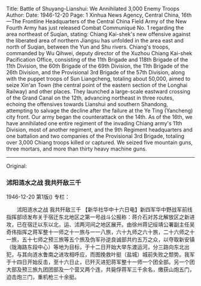 Title: Battle of Shuyang-Lianshui: We Annihilated 3,000 Enemy Troops
Author:
Date: 1946-12-20
Page: 1
Xinhua News Agency, Central China, 16th—The Frontline Headquarters of the Central China Field Army of the New Fourth Army has just released Combat Communiqué No. 1 regarding the area northeast of Suqian, stating: Chiang Kai-shek's new offensive against the liberated area of ​​northern Jiangsu has unfolded in the area east and north of Suqian, between the Yun and Shu rivers. Chiang's troops, commanded by Wu Qihwei, deputy director of the Xuzhou Chiang Kai-shek Pacification Office, consisting of the 11th Brigade and 118th Brigade of the 11th Division, the 60th Brigade of the 69th Division, the 11th Brigade of the 26th Division, and the Provisional 3rd Brigade of the 57th Division, along with the puppet troops of Sun Liangcheng, totaling about 50,000, aimed to seize Xin'an Town (the central point of the eastern section of the Longhai Railway) and other places. They launched a large-scale eastward crossing of the Grand Canal on the 12th, advancing northeast in three routes, echoing the offensives towards Lianshui and southern Shandong, attempting to salvage the decline after the failure at the Ye Ting (Yancheng) city front. Our army began the counterattack on the 14th. As of the 16th, we have annihilated one entire regiment of the invading Chiang army's 11th Division, most of another regiment, and the 9th Regiment headquarters and one battalion and two companies of the Provisional 3rd Brigade, totaling over 3,000 Chiang troops killed or captured. We seized five mountain guns, three mortars, and more than thirty heavy machine guns.



<hr /> 

Original: 


### 沭阳涟水之战  我共歼敌三千

1946-12-20
第1版()
专栏：

　　沭阳涟水之战  我共歼敌三千
    【新华社华中十六日电】新四军华中野战军前线指挥部顷发布关于宿迁东北地区之第一号战斗公报称：蒋介石对苏北解放区之新进攻，已在宿迁以东以北，运、沭两河间之地区展开。由徐州蒋记绥靖公署副主任吴奇伟指挥之蒋军整十一师之十一旅与一一八旅，六十九师之六十旅，二十六师之十一旅，五十七师之预三旅等五个旅及伪军孙逆良诚部共约五万之众，以夺取新安镇（陇海路东段中心）等地为目标，于十二日开始大举东渡运河，分三路向东北出犯，与其向涟水鲁南之进攻相呼应，而图挽救叶挺（盐城）城前失败之颓势。我军于十四日开始反击，至十六日止，已歼灭进犯蒋军整十一师一个团全部。另一个团大部及预三旅九团团部及一个营又两个连，共毙俘蒋军三千余名，缴获山炮五门，迫击炮三门，重机枪三十余挺。
